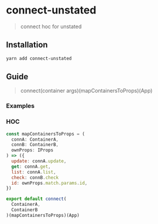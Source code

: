 # connect-unstated

> connect hoc for unstated

## Installation

```sh
yarn add connect-unstated
```

## Guide

> connect(container args)(mapContainersToProps)(App)

### Examples

### HOC

```js
const mapContainersToProps = (
  connA: ContainerA,
  connB: ContainerB,
  ownProps: IProps
) => ({
  update: connA.update,
  get: connA.get,
  list: connA.list,
  check: connB.check
  id: ownProps.match.params.id,
})

export default connect(
  ContainerA,
  ContainerB
)(mapContainersToProps)(App)
```
